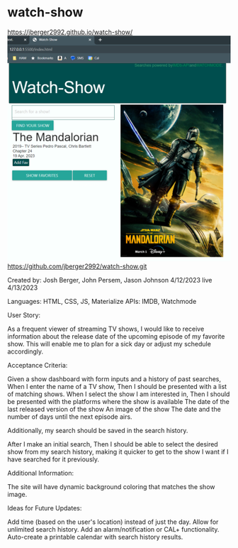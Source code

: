 # watch-show

https://jberger2992.github.io/watch-show/
![screenshot](./assets/images/recentScreenshot.png)
https://github.com/jberger2992/watch-show.git


Created by: Josh Berger, John Persem, Jason Johnson
4/12/2023 live 4/13/2023

Languages: HTML, CSS, JS, Materialize
APIs: IMDB, Watchmode

User Story: 

As a frequent viewer of streaming TV shows, I would like to receive information about the release date of the upcoming episode of my favorite show. This will enable me to plan for a sick day or adjust my schedule accordingly.


Acceptance Criteria:

Given a show dashboard with form inputs and a history of past searches,
When I enter the name of a TV show,
Then I should be presented with a list of matching shows.
When I select the show I am interested in,
Then I should be presented with the platforms where the show is available
The date of the last released version of the show
An image of the show
The date and the number of days until the next episode airs.

Additionally, my search should be saved in the search history.

After I make an initial search,
Then I should be able to select the desired show from my search history, making it quicker to get to the show I want if I have searched for it previously.


Additional Information:

The site will have dynamic background coloring that matches the show image.


Ideas for Future Updates:

Add time (based on the user's location) instead of just the day.
Allow for unlimited search history.
Add an alarm/notification or CAL+ functionality.
Auto-create a printable calendar with search history results.